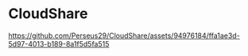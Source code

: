 # CloudShare
https://github.com/Perseus29/CloudShare/assets/94976184/ffa1ae3d-5d97-4013-b189-8a1f5d5fa515
